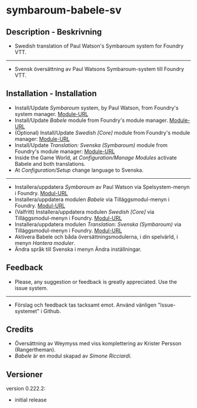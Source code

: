 # symbaroum-babele-sv
 
## Description - Beskrivning  

* Swedish translation of Paul Watson's Symbaroum system for Foundry VTT.
----
* Svensk översättning av Paul Watsons Symbaroum-system till Foundry VTT.

## Installation - Installation  

* Install/Update _Symbaroum_ system, by Paul Watson, from Foundry's system manager.
[Module-URL](https://foundryvtt.com/packages/Symbaroum/)
* Install/Update _Babele_ module from Foundry's module manager.
[Module-URL](https://foundryvtt.com/packages/babele/)
* (Optional) Install/Update _Swedish [Core]_ module from Foundry's module manager:
[Module-URL](https://foundryvtt.com/packages/lang-sv)
* Install/Update _Translation: Svenska (Symbaroum)_ module from Foundry's module manager:
[Module-URL](https://foundryvtt.com/packages/symbaroum-babele-sv/)
* Inside the Game World, at _Configuration/Manage Modules_ activate Babele and both translations.
* At _Configuration/Setup_ change language to Svenska.
----
* Installera/uppdatera _Symbaroum_ av Paul Watson via Spelsystem-menyn i Foundry.
[Modul-URL](https://foundryvtt.com/packages/Symbaroum/)
* Installera/uppdatera modulen _Babele_ via Tilläggsmodul-menyn i Foundry.
[Modul-URL](https://foundryvtt.com/packages/babele/)
* (Valfritt) Installera/uppdatera modulen _Swedish [Core]_ via Tilläggsmodul-menyn i Foundry.
[Modul-URL](https://foundryvtt.com/packages/lang-sv)
* Installera/uppdatera modulen _Translation: Svenska (Symbaroum)_ via Tilläggsmodul-menyn i Foundry.
[Modul-URL](https://foundryvtt.com/packages/coc7-babele-sv/)
* Aktivera Babele och båda översättningsmodulerna, i din spelvärld, i menyn _Hantera moduler_.
* Ändra språk till Svenska i menyn Ändra inställningar.

## Feedback

* Please, any suggestion or feedback is greatly appreciated. Use the issue system.
----
* Förslag och feedback tas tacksamt emot. Använd vänligen "Issue-systemet" i Github.
## Credits  

* Översättning av Weymyss med viss komplettering av Krister Persson (Rangertheman).
* *Babele* är en modul skapad av *Simone Ricciardi*.

## Versioner

version 0.222.2:

* initial release
